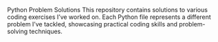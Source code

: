 Python Problem Solutions
This repository contains solutions to various coding exercises I’ve worked on. Each Python file represents a different problem I’ve tackled, showcasing practical coding skills and problem-solving techniques.
